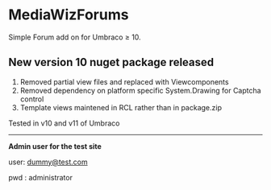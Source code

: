 # MediaWizForums #
Simple Forum add on for Umbraco ≥ 10. 
## New version 10 nuget package released ##
1. Removed partial view files and replaced with Viewcomponents
2. Removed dependency on platform specific System.Drawing for Captcha control
3. Template views maintened in RCL rather than in package.zip

Tested in v10 and v11 of Umbraco

- - - -

**Admin user for the test site**


user: dummy@test.com

pwd : administrator
